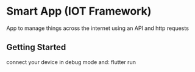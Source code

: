 # Smart App (IOT Framework)

App to manage things across the internet using an API and http requests

## Getting Started

connect your device in debug mode and: flutter run 
